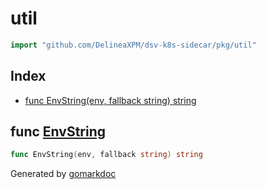 <!-- Code generated by gomarkdoc. DO NOT EDIT -->

# util

```go
import "github.com/DelineaXPM/dsv-k8s-sidecar/pkg/util"
```

## Index

- [func EnvString(env, fallback string) string](<#func-envstring>)


## func [EnvString](<https://github.com/DelineaXPM/dsv-k8s-sidecar/blob/main/pkg/util/env.go#L5>)

```go
func EnvString(env, fallback string) string
```



Generated by [gomarkdoc](<https://github.com/princjef/gomarkdoc>)
